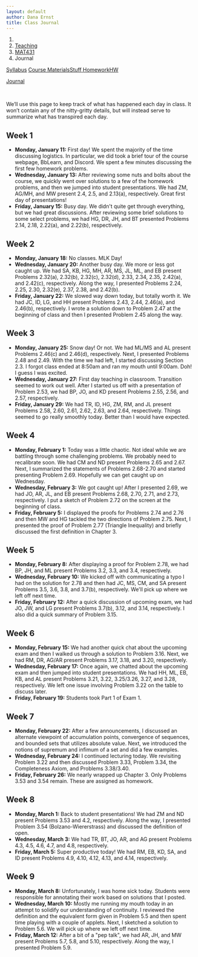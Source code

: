 ```yaml
---
layout: default
author: Dana Ernst
title: Class Journal
---
```


<ol class="breadcrumb">
  <li><a href="/"><i class="fa fa-home"></i></a></li>
  <li><a href="/teaching/">Teaching</a></li>
  <li><a href="/teaching/mat431s21">MAT431</a></li>
  <li class="active">Journal</li>
</ol>

<div class="row">
<div class="col-xs-12">
<div class="btn-group btn-group-justified">
<a class="btn btn-default btn-success" href="{{site.baseurl}}/teaching/mat431s21/syllabus/">Syllabus</a>

<a class="btn btn-default btn-primary" href="{{site.baseurl}}/teaching/mat431s21/materials/">
<span class="hidden-xs">Course Materials</span><span class="visible-xs">Stuff</span>
</a>

<a class="btn btn-default btn-warning" href="{{site.baseurl}}/teaching/mat431s21/homework/">
<span class="hidden-xs">Homework</span><span class="visible-xs">HW</span>
</a>

<a class="btn btn-default btn-info" href="{{site.baseurl}}/teaching/mat431s21/journal/">Journal</a>
</div>
</div>
</div>

<br>

We’ll use this page to keep track of what has happened each day in class. It won’t contain any of the nitty-gritty details, but will instead serve to summarize what has transpired each day.

## Week 1 ##

<ul class="fa-ul">
  <li><i class="fa-li far fa-calendar-check"></i><b>Monday, January 11:</b> First day! We spent the majority of the time discussing logistics.  In particular, we did took a brief tour of the course webpage, BbLearn, and Discord. We spent a few minutes discussing the first few homework problems.</li>
  <li><i class="fa-li far fa-calendar-check"></i><b>Wednesday, January 13:</b> After reviewing some nuts and bolts about the course, we quickly went over solutions to a few of the homework problems, and then we jumped into student presentations.  We had ZM, AG/MH, and MW present 2.4, 2.5, and 2.13(a), respectively.  Great first day of presentations!</li>
  <li><i class="fa-li far fa-calendar-check"></i><b>Friday, January 15:</b> Busy day.  We didn't quite get through everything, but we had great discussions.  After reviewing some brief solutions to some select problems, we had HG, DR, JH, and BT presented Problems 2.14, 2.18, 2.22(a), and 2.22(b), respectively.</li>
</ul>

## Week 2 ##

<ul class="fa-ul">
  <li><i class="fa-li far fa-calendar-check"></i><b>Monday, January 18:</b> No classes.  MLK Day!</li>
  <li><i class="fa-li far fa-calendar-check"></i><b>Wednesday, January 20:</b> Another busy day.  We more or less got caught up.  We had SA, KB, HG, MH, AR, MS, JL, ML, and EB present Problems 2.32(a), 2.32(b), 2.32(c), 2.32(d), 2.33, 2.34, 2.35, 2.42(a), and 2.42(c), respectively.  Along the way, I presented Problems 2.24, 2.25, 2.30, 2.32(e), 2.37, 2.38, and 2.42(b).</li>
  <li><i class="fa-li far fa-calendar-check"></i><b>Friday, January 22:</b> We slowed way down today, but totally worth it.  We had JC, ID, LG, and HH present Problems 2.43, 2.44, 2.46(a), and 2.46(b), respectively.  I wrote a solution down to Problem 2.47 at the beginning of class and then I presented Problem 2.45 along the way.</li>
</ul>

## Week 3 ##

<ul class="fa-ul">
  <li><i class="fa-li far fa-calendar-check"></i><b>Monday, January 25:</b> Snow day!  Or not. We had ML/MS and AL present Problems 2.46(c) and 2.46(d), respectively. Next, I presented Problems 2.48 and 2.49.  With the time we had left, I started discussing Section 2.3.  I forgot class ended at 8:50am and ran my mouth until 9:00am.  Doh!  I guess I was excited.</li>
  <li><i class="fa-li far fa-calendar-check"></i><b>Wednesday, January 27:</b> First day teaching in classroom. Transition seemed to work out well. After I started us off with a presentation of Problem 2.53, we had BP, JO, and KD present Problems 2.55, 2.56, and 2.57, respectively.</li>
  <li><i class="fa-li far fa-calendar-check"></i><b>Friday, January 29:</b> We had TR, ID, HG, ZM, RM, and JL present Problems 2.58, 2.60, 2.61, 2.62, 2.63, and 2.64, respectively.  Things seemed to go really smoothly today.  Better than I would have expected.</li>
</ul>

## Week 4 ##

<ul class="fa-ul">
  <li><i class="fa-li far fa-calendar-check"></i><b>Monday, February 1:</b> Today was a little chaotic.  Not ideal while we are battling through some challenging problems.  We probably need to recalibrate soon.  We had CM and ND present Problems 2.65 and 2.67. Next, I summarized the statements of Problems 2.68-2.70 and started presenting Problem 2.69. Hopefully we can get caught up on Wednesday.</li>
  <li><i class="fa-li far fa-calendar-check"></i><b>Wednesday, February 3:</b> We got caught up!  After I presented 2.69, we had JO, AR, JL, and EB present Problems 2.68, 2.70, 2.71, and 2.73, respectively.  I put a sketch of Problem 2.72 on the screen at the beginning of class.</li>
  <li><i class="fa-li far fa-calendar-check"></i><b>Friday, February 5:</b> I displayed the proofs for Problems 2.74 and 2.76 and then MW and HG tackled the two directions of Problem 2.75. Next, I presented the proof of Problem 2.77 (Triangle Inequality) and briefly discussed the first definition in Chapter 3.</li>
</ul>

## Week 5 ##

<ul class="fa-ul">
  <li><i class="fa-li far fa-calendar-check"></i><b>Monday, February 8:</b> After displaying a proof for Problem 2.78, we had BP, JH, and ML present Problems 3.2, 3.3, and 3.4, respectively.</li>
  <li><i class="fa-li far fa-calendar-check"></i><b>Wednesday, February 10:</b> We kicked off with communicating a typo I had on the solution for 2.78 and then had JC, MS, CM, and SA present Problems 3.5, 3.6, 3.8, and 3.7(b), respectively. We'll pick up where we left off next time.</li>
  <li><i class="fa-li far fa-calendar-check"></i><b>Friday, February 12:</b> After a quick discussion of upcoming exam, we had JO, JW, and LG present Problems 3.7(b), 3.12, and 3.14, respectively.  I also did a quick summary of Problem 3.15.</li>
</ul>

## Week 6 ##

<ul class="fa-ul">
  <li><i class="fa-li far fa-calendar-check"></i><b>Monday, February 15:</b> We had another quick chat about the upcoming exam and then I walked us through a solution to Problem 3.16.  Next, we had RM, DR, AG/AR present Problems 3.17, 3.18, and 3.20, respectively.</li>
  <li><i class="fa-li far fa-calendar-check"></i><b>Wednesday, February 17:</b> Once again, we chatted about the upcoming exam and then jumped into student presentations. We had HH, ML, EB, KB, and AL present Problems 3.21, 3.22, 3.25/3.26, 3.27, and 3.28, respectively.  We left one issue involving Problem 3.22 on the table to discuss later.</li>
  <li><i class="fa-li far fa-calendar-check"></i><b>Friday, February 19:</b> Students took Part 1 of Exam 1.</li>
</ul>

## Week 7 ##

<ul class="fa-ul">
  <li><i class="fa-li far fa-calendar-check"></i><b>Monday, February 22:</b> After a few announcements, I discussed an alternate viewpoint of accumulation points, convergence of sequences, and bounded sets that utilizes absolute value.  Next, we introduced the notions of supremum and infimum of a set and did a few examples.</li>
  <li><i class="fa-li far fa-calendar-check"></i><b>Wednesday, February 24:</b> I continued lecturing today. We revisiting Problem 3.22 and then discussed Problem 3.33, Problem 3.34, the Completeness Axiom, and Problems 3.38/3.40.</li>
  <li><i class="fa-li far fa-calendar-check"></i><b>Friday, February 26:</b> We nearly wrapped up Chapter 3.  Only Problems 3.53 and 3.54 remain. These are assigned as homework.</li>
</ul>

## Week 8 ##

<ul class="fa-ul">
  <li><i class="fa-li far fa-calendar-check"></i><b>Monday, March 1:</b> Back to student presentations!  We had ZM and ND present Problems 3.53 and 4.2, respectively.  Along the way, I presented Problem 3.54 (Bolzano-Wiererstrass) and discussed the definition of open.</li>
  <li><i class="fa-li far fa-calendar-check"></i><b>Wednesday, March 3:</b> We had TR, BT, JO, AR, and AG present Problems 4.3, 4.5, 4.6, 4.7, and 4.8, respectively.</li>
  <li><i class="fa-li far fa-calendar-check"></i><b>Friday, March 5:</b> Super productive today!  We had RM, EB, KD, SA, and ID present Problems 4.9, 4.10, 4.12, 4.13, and 4.14, respectively.</li>
</ul>

## Week 9 ##

<ul class="fa-ul">
  <li><i class="fa-li far fa-calendar-check"></i><b>Monday, March 8:</b> Unfortunately, I was home sick today. Students were responsible for annotating their work based on solutions that I posted.</li>
  <li><i class="fa-li far fa-calendar-check"></i><b>Wednesday, March 10:</b> Mostly me running my mouth today in an attempt to solidify our understanding of continuity. I reviewed the definition and the equivalent form given in Problem 5.5 and then spent time playing with a couple of applets. Next, I sketched a solution to Problem 5.6. We will pick up where we left off next time.</li>
  <li><i class="fa-li far fa-calendar-check"></i><b>Friday, March 12:</b> After a bit of a "pep talk", we had AR, JH, and MW present Problems 5.7, 5.8, and 5.10, respectively.  Along the way, I presented Problem 5.9.</li>
</ul>

